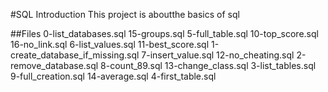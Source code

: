 #SQL Introduction
This project is aboutthe basics of sql

##Files
0-list_databases.sql  15-groups.sql                     5-full_table.sql
10-top_score.sql      16-no_link.sql                    6-list_values.sql
11-best_score.sql     1-create_database_if_missing.sql  7-insert_value.sql
12-no_cheating.sql    2-remove_database.sql             8-count_89.sql
13-change_class.sql   3-list_tables.sql                 9-full_creation.sql
14-average.sql        4-first_table.sql
